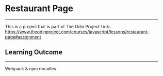 # Restaurant Page
------------------
This is a project that is part of The Odin Project
Link: https://www.theodinproject.com/courses/javascript/lessons/restaurant-page#assignment

## Learning Outcome
-------------------
Webpack & npm
moudles
